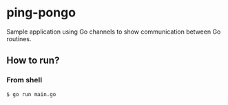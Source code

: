 # ping-pongo

Sample application using Go channels to show communication between Go routines.

## How to run?

### From shell

```sh
$ go run main.go
```
